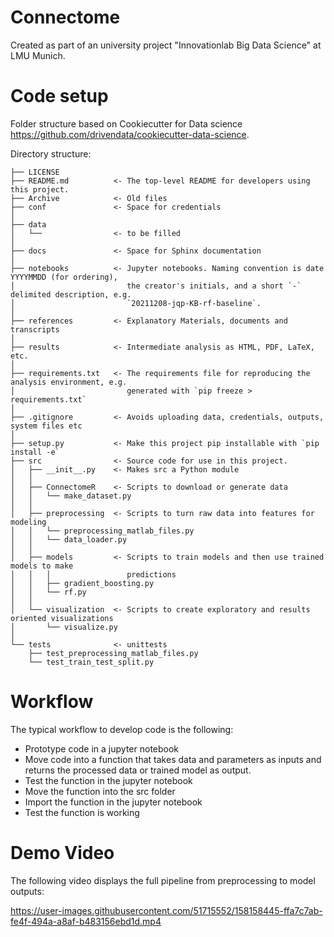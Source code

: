 # Connectome

Created as part of an university project "Innovationlab Big Data Science" at LMU Munich.


# Code setup
Folder structure based on Cookiecutter for Data science https://github.com/drivendata/cookiecutter-data-science.

Directory structure:

```
├── LICENSE
├── README.md          <- The top-level README for developers using this project.
├── Archive            <- Old files
├── conf               <- Space for credentials
│
├── data
│   └──                <- to be filled
│
├── docs               <- Space for Sphinx documentation
│
├── notebooks          <- Jupyter notebooks. Naming convention is date YYYYMMDD (for ordering),
│                         the creator's initials, and a short `-` delimited description, e.g.
│                         `20211208-jqp-KB-rf-baseline`.
│
├── references         <- Explanatory Materials, documents and transcripts
│
├── results            <- Intermediate analysis as HTML, PDF, LaTeX, etc.
│
├── requirements.txt   <- The requirements file for reproducing the analysis environment, e.g.
│                         generated with `pip freeze > requirements.txt`
│
├── .gitignore         <- Avoids uploading data, credentials, outputs, system files etc
│
├── setup.py           <- Make this project pip installable with `pip install -e`
├── src                <- Source code for use in this project.
│   ├── __init__.py    <- Makes src a Python module
│   │
│   ├── ConnectomeR    <- Scripts to download or generate data
│   │   └── make_dataset.py
│   │
│   ├── preprocessing  <- Scripts to turn raw data into features for modeling
│   │   └── preprocessing_matlab_files.py
│   │   └── data_loader.py
│   │
│   ├── models         <- Scripts to train models and then use trained models to make
│   │   │                 predictions
│   │   ├── gradient_boosting.py
│   │   └── rf.py
│   │
│   └── visualization  <- Scripts to create exploratory and results oriented visualizations
│       └── visualize.py
│
└── tests              <- unittests
    ├── test_preprocessing_matlab_files.py
    └── test_train_test_split.py  
```


# Workflow

The typical workflow to develop code is the following:

- Prototype code in a jupyter notebook
- Move code into a function that takes data and parameters as inputs and returns the processed data or trained model as output.
- Test the function in the jupyter notebook
- Move the function into the src folder
- Import the function in the jupyter notebook 
- Test the function is working


# Demo Video

The following video displays the full pipeline from preprocessing to model outputs:

https://user-images.githubusercontent.com/51715552/158158445-ffa7c7ab-fe4f-494a-a8af-b483156ebd1d.mp4


